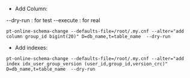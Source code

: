 -  Add Column: 

--dry-run : for test
--execute : for real

```
pt-online-schema-change --defaults-file=/root/.my.cnf --alter="add column group_id bigint(20)" D=db_name,t=table_name  --dry-run
```

- Add indexes:

```
pt-online-schema-change --defaults-file=/root/.my.cnf --alter="add index idx_user_group_version (user_id,group_id,version_crc)" D=db_name,t=table_name  --dry-run
```

